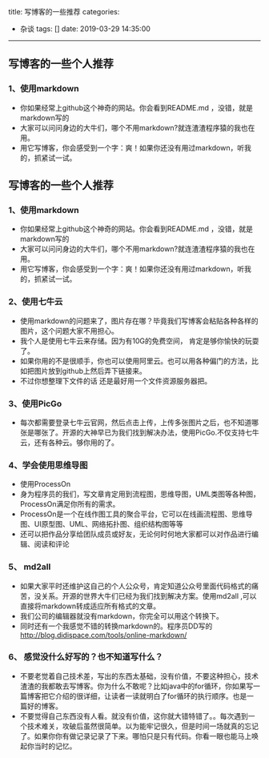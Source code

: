 title: 写博客的一些推荐
categories:
  - 杂谈
tags: []
date: 2019-03-29 14:35:00
---
## 写博客的一些个人推荐
### 1、使用markdown
- 你如果经常上github这个神奇的网站。你会看到README.md ，没错，就是 markdown写的
- 大家可以问问身边的大牛们，哪个不用markdown?就连渣渣程序猿的我也在用。
- 用它写博客，你会感受到一个字：爽！如果你还没有用过markdown，听我的，抓紧试一试。
<!-- more -->

## 写博客的一些个人推荐
### 1、使用markdown
- 你如果经常上github这个神奇的网站。你会看到README.md ，没错，就是 markdown写的
- 大家可以问问身边的大牛们，哪个不用markdown?就连渣渣程序猿的我也在用。
- 用它写博客，你会感受到一个字：爽！如果你还没有用过markdown，听我的，抓紧试一试。

### 2、使用七牛云
- 使用markdown的问题来了，图片存在哪？毕竟我们写博客会粘贴各种各样的图片，这个问题大家不用担心。
- 我个人是使用七牛云来存储。因为有10G的免费空间， 肯定是够你愉快的玩耍了。
- 如果你用的不是很顺手，你也可以使用阿里云。也可以用各种偏门的方法，比如把图片放到github上然后弄下链接来。
- 不过你想整理下文件的话 还是最好用一个文件资源服务器把。

### 3、使用PicGo
- 每次都需要登录七牛云官网，然后点击上传，上传多张图片之后，也不知道哪张是哪张了。开源的大神早已为我们找到解决办法，使用PicGo.不仅支持七牛云，还有各种云。够你用的了。

### 4、学会使用思维导图
- 使用ProcessOn
- 身为程序员的我们，写文章肯定用到流程图，思维导图，UML类图等各种图，ProcessOn满足你所有的需求。
- ProcessOn是一个在线作图工具的聚合平台，它可以在线画流程图、思维导图、UI原型图、UML、网络拓扑图、组织结构图等等
- 还可以把作品分享给团队成员或好友，无论何时何地大家都可以对作品进行编辑、阅读和评论

### 5、 md2all
- 如果大家平时还维护这自己的个人公众号，肯定知道公众号里面代码格式的痛苦，没关系。开源的世界大牛们已经为我们找到解决方案。使用md2all ,可以直接将markdown转成适应所有格式的文章。
- 我们公司的编辑器就没有markdown，你完全可以用这个转换下。
- 同时还有一个我感觉不错的转换markdown的。程序员DD写的 http://blog.didispace.com/tools/online-markdown/


### 6、 感觉没什么好写的？也不知道写什么？
- 不要老觉着自己技术差，写出的东西太基础，没有价值，不要这种担心，技术渣渣的我都敢去写博客。你为什么不敢呢？比如java中的for循环，你如果写一篇博客把它介绍的很详细，让读者一读就明白了for循环的执行顺序。也是一篇好的博客。
- 不要觉得自己东西没有人看。就没有价值，这你就大错特错了。。每次遇到一个技术难关，攻破后虽然很简单。以为能牢记很久，但是时间一场就真的忘记了。如果你你有做记录记录了下来。哪怕只是只有代码。你看一眼也能马上唤起你当时的记忆。